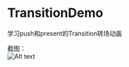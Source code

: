 # TransitionDemo
学习push和present的Transition转场动画

截图：
<br>
![Alt text](https://github.com/weiman152/TransitionDemo/blob/master/screenShot/QQ20181026-211948.gif)
